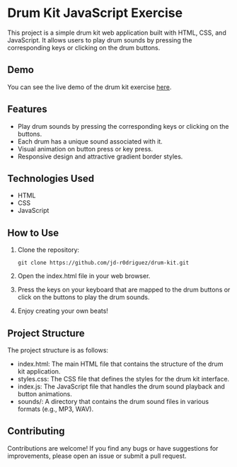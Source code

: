 # Drum Kit JavaScript Exercise

This project is a simple drum kit web application built with HTML, CSS, and JavaScript. It allows users to play drum sounds by pressing the corresponding keys or clicking on the drum buttons.

## Demo

You can see the live demo of the drum kit exercise [here](https://jd-r0driguez.github.io/simple-drum-javascript/).

## Features

- Play drum sounds by pressing the corresponding keys or clicking on the buttons.
- Each drum has a unique sound associated with it.
- Visual animation on button press or key press.
- Responsive design and attractive gradient border styles.

## Technologies Used

- HTML
- CSS
- JavaScript

## How to Use

1. Clone the repository:

   ```shell
   git clone https://github.com/jd-r0driguez/drum-kit.git

2. Open the index.html file in your web browser.

3. Press the keys on your keyboard that are mapped to the drum buttons or click on the buttons to play the drum sounds.

4. Enjoy creating your own beats!

## Project Structure

The project structure is as follows:

- index.html: The main HTML file that contains the structure of the drum kit application.
- styles.css: The CSS file that defines the styles for the drum kit interface.
- index.js: The JavaScript file that handles the drum sound playback and button animations.
- sounds/: A directory that contains the drum sound files in various formats (e.g., MP3, WAV).

## Contributing

Contributions are welcome! If you find any bugs or have suggestions for improvements, please open an issue or submit a pull request.